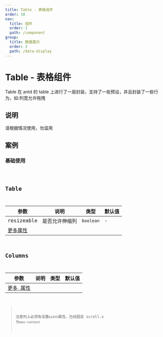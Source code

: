 ```yaml
---
title: Table - 表格组件
order: 10
nav:
  title: 组件
  order: 1
  path: /component
group:
  title: 数据展示
  order: 3
  path: /data-display
---
```


# Table - 表格组件

Table 在 antd 的 table 上进行了一层封装，支持了一些预设，并且封装了一些行为，如:列宽允许拖拽

## 说明

请根据情况使用，勿滥用

## 案例

### 基础使用

<code src="../demos/table/demo1.tsx" />

## Table

| 参数                                                     | 说明           | 类型      | 默认值 |
| -------------------------------------------------------- | -------------- | --------- | ------ |
| resizeable                                               | 是否允许伸缩列 | `boolean` | -      | - |
| [更多属性 ](https://ant.design/components/table-cn/#API) |                |           |        |

## Columns

| 参数                                                         | 说明 | 类型 | 默认值 |
| ------------------------------------------------------------ | ---- | ---- | ------ |
| [更多 属性 ](https://ant.design/components/table-cn/#Column) |      |

> 注意列上必须有设置`width`属性，已经固定 scroll.x 为`max-content`
